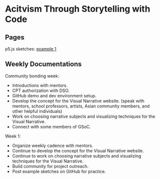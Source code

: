 # Acitvism Through Storytelling with Code
## Pages
p5.js sketches: <a href ="https://niki-ito.github.io/Codeing/example-sketches/example-one.html" target="_blank"> example 1 </a>

## Weekly Documentations
Community bonding week: 
- Introductions with mentors.
- CPT authorization with DSO.
- GitHub demo and dev environment setup.
- Develop the concept for the Visual Narrative website. (speak with mentors, school professors, artists, Asian community members, and other helpful individuals)
- Work on choosing narrative subjects and visualizing techniques for the Visual Narrative.
- Connect with some members of GSoC.

Week 1:
- Organize weekly cadence with mentors.
- Continue to develop the concept for the Visual Narrative website. 
- Continue to work on choosing narrative subjects and visualizing techniques for the Visual Narrative.
- Build community for project outreach.
- Post example sketches on GitHub for practice.


